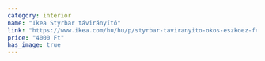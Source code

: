 ```yaml
---
category: interior
name: "Ikea Styrbar távirányító"
link: "https://www.ikea.com/hu/hu/p/styrbar-taviranyito-okos-eszkoez-feher-60488366/"
price: "4000 Ft"
has_image: true
---
```

